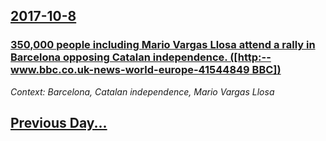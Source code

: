 ## [2017-10-8](/news/2017/10/8/index.md)

### [350,000 people including Mario Vargas Llosa attend a rally in Barcelona opposing Catalan independence. ([http:--www.bbc.co.uk-news-world-europe-41544849 BBC])](/news/2017/10/8/350-000-people-including-mario-vargas-llosa-attend-a-rally-in-barcelona-opposing-catalan-independence-http-www-bbc-co-uk-news-world-eur.md)
_Context: Barcelona, Catalan independence, Mario Vargas Llosa_

## [Previous Day...](/news/2017/10/7/index.md)

